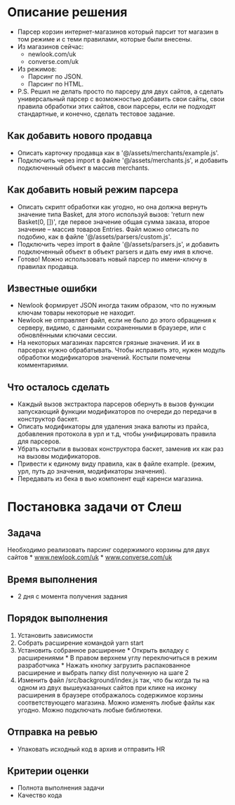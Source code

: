 # Описание решения
  * Парсер корзин интернет-магазинов который парсит тот магазин
    в том режиме и с теми правилами, которые были внесены.
  * Из магазинов сейчас:
      * newlook.com/uk
      * converse.com/uk
  * Из режимов:
      * Парсинг по JSON.
      * Парсинг по HTML.
  * P.S. Решил не делать просто по парсеру для двух сайтов, а сделать
    универсальный парсер с возможностью добавить свои сайты,
    свои правила обработки этих сайтов, свои парсеры,
    если не подходят стандартные, и конечно, сделать тестовое задание.

## Как добавить нового продавца
  * Описать карточку продавца как в '@/assets/merchants/example.js'.
  * Подключить через import в  файле '@/assets/merchants.js',
    и добавить подключенный объект в массив merchants.

## Как добавить новый режим парсера
  * Описать скрипт обработки как угодно, но она должна вернуть
    значение типа Basket, для этого используй вызов:
    'return new Basket(0, [])', где первое значение общая сумма заказа,
    второе значение – массив товаров Entries.
    Файл можно описать по подобию, как в файле '@/assets/parsers/custom.js'.
  * Подключить через import в файле '@/assets/parsers.js',
    и добавить подключенный объект в объект parsers и дать
    ему имя в ключе.
  * Готово! Можно использовать новый парсер по имени-ключу
    в правилах продавца.

## Известные ошибки
  * Newlook формирует JSON иногда таким образом, что по нужным ключам
    товары некоторые не находит.
  * Newlook не отправляет файл, если не было до этого обращения к серверу,
    видимо, с данными сохраненными в браузере, или с обновлёнными ключами сессии.
  * На некоторых магазинах парсятся грязные значения. И их в парсерах
    нужно обрабатывать. Чтобы исправить это, нужен модуль обработки
    модификаторов значений. Костыли помечены комментариями.

## Что осталось сделать
  * Каждый вызов экстрактора парсеров обернуть в вызов функции запускающий
    функции модификаторов по очереди до передачи в конструктор баскет.
  * Описать модификаторы для удаления знака валюты из прайса, добавления протокола
    в урл и т.д, чтобы унифицировать правила для парсеров.
  * Убрать костыли в вызовах конструктора баскет, заменив их как раз на
    вызовы модификаторов.
  * Привести к единому виду правила, как в файле example.
    (режим, урл, путь до значения, модификаторы значения).
  * Передавать из бека в вью компонент ещё каренси магазина.

# Постановка задачи от Слеш

## Задача
  Необходимо реализовать парсинг содержимого корзины для двух сайтов
    * www.newlook.com/uk
    * www.converse.com/uk

## Время выполнения
  * 2 дня с момента получения задания

## Порядок выполнения
  1. Установить зависимости
  2. Собрать расширение командой yarn start
  3. Установить собранное расширение 
    * Открыть вкладку с расширениями
    * В правом верхнем углу переключиться в режим разработчика
    * Нажать кнопку загрузить распакованное расширение и выбрать папку dist полученную на шаге 2
  4. Изменить файл /src/background/index.js так, что бы когда ты на одном из двух вышеуказанных сайтов
    при клике на иконку расширения в браузере отображалось содержимое корзины соответствующего магазина.
    Можно изменять любые файлы как угодно. Можно подключать любые библиотеки.

## Отправка на ревью
  * Упаковать исходный код в архив и отправить HR

## Критерии оценки
  * Полнота выполнения задачи
  * Качество кода
